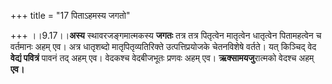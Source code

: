 +++
title = "17 पिताऽहमस्य जगतो"

+++
।।9.17।।**अस्य** स्थावरजङ्गमात्मकस्य **जगतः** तत्र तत्र पितृत्वेन
मातृत्वेन धातृत्वेन पितामहत्वेन च वर्तमानः अहम् एव। अत्र धातृशब्दो
मातृपितृव्यतिरिक्ते उत्पत्तिप्रयोजके चेतनविशेषे वर्तते। यत् किञ्चिद् वेद
**वेद्यं पवित्रं** पावनं तद् अहम् एव। वेदकश्च वेदबीजभूतः प्रणवः अहम् एव।
**ऋक्सामयजु**रात्मको वेदश्च अहम् **एव।**
